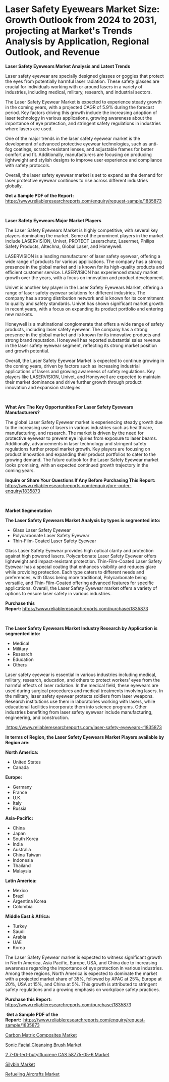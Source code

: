 <p><h1>Laser Safety Eyewears Market Size: Growth Outlook from 2024 to 2031, projecting at Market's Trends Analysis by Application, Regional Outlook, and Revenue</h1></p><p><strong>Laser Safety Eyewears Market Analysis and Latest Trends</strong></p>
<p><p>Laser safety eyewear are specially designed glasses or goggles that protect the eyes from potentially harmful laser radiation. These safety glasses are crucial for individuals working with or around lasers in a variety of industries, including medical, military, research, and industrial sectors.</p><p>The Laser Safety Eyewear Market is expected to experience steady growth in the coming years, with a projected CAGR of 5.9% during the forecast period. Key factors driving this growth include the increasing adoption of laser technology in various applications, growing awareness about the importance of eye protection, and stringent safety regulations in industries where lasers are used.</p><p>One of the major trends in the laser safety eyewear market is the development of advanced protective eyewear technologies, such as anti-fog coatings, scratch-resistant lenses, and adjustable frames for better comfort and fit. Additionally, manufacturers are focusing on producing lightweight and stylish designs to improve user experience and compliance with safety protocols.</p><p>Overall, the laser safety eyewear market is set to expand as the demand for laser protective eyewear continues to rise across different industries globally.</p></p>
<p><strong>Get a Sample PDF of the Report:&nbsp;</strong> <a href="https://www.reliableresearchreports.com/enquiry/request-sample/1835873">https://www.reliableresearchreports.com/enquiry/request-sample/1835873</a></p>
<p>&nbsp;</p>
<p><strong>Laser Safety Eyewears Major Market Players</strong></p>
<p><p>The Laser Safety Eyewears Market is highly competitive, with several key players dominating the market. Some of the prominent players in the market include LASERVISION, Univet, PROTECT Laserschutz, Lasermet, Philips Safety Products, Altechna, Global Laser, and Honeywell.</p><p>LASERVISION is a leading manufacturer of laser safety eyewear, offering a wide range of products for various applications. The company has a strong presence in the global market and is known for its high-quality products and efficient customer service. LASERVISION has experienced steady market growth over the years, with a focus on innovation and product development.</p><p>Univet is another key player in the Laser Safety Eyewears Market, offering a range of laser safety eyewear solutions for different industries. The company has a strong distribution network and is known for its commitment to quality and safety standards. Univet has shown significant market growth in recent years, with a focus on expanding its product portfolio and entering new markets.</p><p>Honeywell is a multinational conglomerate that offers a wide range of safety products, including laser safety eyewear. The company has a strong presence in the global market and is known for its innovative products and strong brand reputation. Honeywell has reported substantial sales revenue in the laser safety eyewear segment, reflecting its strong market position and growth potential.</p><p>Overall, the Laser Safety Eyewear Market is expected to continue growing in the coming years, driven by factors such as increasing industrial applications of lasers and growing awareness of safety regulations. Key players like LASERVISION, Univet, and Honeywell are expected to maintain their market dominance and drive further growth through product innovation and expansion strategies.</p></p>
<p>&nbsp;</p>
<p><strong>What Are The Key Opportunities For Laser Safety Eyewears Manufacturers?</strong></p>
<p><p>The global Laser Safety Eyewear market is experiencing steady growth due to the increasing use of lasers in various industries such as healthcare, manufacturing, and research. The market is driven by the need for protective eyewear to prevent eye injuries from exposure to laser beams. Additionally, advancements in laser technology and stringent safety regulations further propel market growth. Key players are focusing on product innovation and expanding their product portfolios to cater to the growing demand. The future outlook for the Laser Safety Eyewear market looks promising, with an expected continued growth trajectory in the coming years.</p></p>
<p><strong>Inquire or Share Your Questions If Any Before Purchasing This Report:</strong> <a href="https://www.reliableresearchreports.com/enquiry/pre-order-enquiry/1835873">https://www.reliableresearchreports.com/enquiry/pre-order-enquiry/1835873</a></p>
<p>&nbsp;</p>
<p><strong>Market Segmentation</strong></p>
<p><strong>The Laser Safety Eyewears Market Analysis by types is segmented into:</strong></p>
<p><ul><li>Glass Laser Safety Eyewear</li><li>Polycarbonate Laser Safety Eyewear</li><li>Thin-Film-Coated Laser Safety Eyewear</li></ul></p>
<p><p>Glass Laser Safety Eyewear provides high optical clarity and protection against high powered lasers. Polycarbonate Laser Safety Eyewear offers lightweight and impact-resistant protection. Thin-Film-Coated Laser Safety Eyewear has a special coating that enhances visibility and reduces glare while providing protection. Each type caters to different needs and preferences, with Glass being more traditional, Polycarbonate being versatile, and Thin-Film-Coated offering advanced features for specific applications. Overall, the Laser Safety Eyewear market offers a variety of options to ensure laser safety in various industries.</p></p>
<p><strong>Purchase this Report:&nbsp;</strong><a href="https://www.reliableresearchreports.com/purchase/1835873">https://www.reliableresearchreports.com/purchase/1835873</a></p>
<p>&nbsp;</p>
<p><strong>The Laser Safety Eyewears Market Industry Research by Application is segmented into:</strong></p>
<p><ul><li>Medical</li><li>Military</li><li>Research</li><li>Education</li><li>Others</li></ul></p>
<p><p>Laser safety eyewear is essential in various industries including medical, military, research, education, and others to protect workers' eyes from the harmful effects of laser radiation. In the medical field, these eyewears are used during surgical procedures and medical treatments involving lasers. In the military, laser safety eyewear protects soldiers from laser weapons. Research institutions use them in laboratories working with lasers, while educational facilities incorporate them into science programs. Other industries benefiting from laser safety eyewear include manufacturing, engineering, and construction.</p></p>
<p><a href="https://www.reliableresearchreports.com/laser-safety-eyewears-r1835873">&nbsp;https://www.reliableresearchreports.com/laser-safety-eyewears-r1835873</a></p>
<p><strong>In terms of Region, the Laser Safety Eyewears Market Players available by Region are:</strong></p>
<p>
    <p> <strong> North America: </strong>
        <ul>
            <li>United States</li>
            <li>Canada</li>
        </ul>
        </p> 
    <p> <strong> Europe: </strong>
        <ul>
            <li>Germany</li>
            <li>France</li>
            <li>U.K.</li>
            <li>Italy</li>
            <li>Russia</li>
        </ul>
        </p> 
    <p> <strong> Asia-Pacific: </strong>
        <ul>
            <li>China</li>
            <li>Japan</li>
            <li>South Korea</li>
            <li>India</li>
            <li>Australia</li>
            <li>China Taiwan</li>
            <li>Indonesia</li>
            <li>Thailand</li>
            <li>Malaysia</li>
        </ul>
        </p> 
    <p> <strong> Latin America: </strong>
        <ul>
            <li>Mexico</li>
            <li>Brazil</li>
            <li>Argentina Korea</li>
            <li>Colombia</li>
        </ul>
        </p> 
    <p> <strong> Middle East & Africa: </strong>
        <ul>
            <li>Turkey</li>
            <li>Saudi</li>
            <li>Arabia</li>
            <li>UAE</li>
            <li>Korea</li>
        </ul>
    </p>
    </p>
<p><p>The Laser Safety Eyewear market is expected to witness significant growth in North America, Asia Pacific, Europe, USA, and China due to increasing awareness regarding the importance of eye protection in various industries. Among these regions, North America is expected to dominate the market with a projected market share of 35%, followed by APAC at 25%, Europe at 20%, USA at 15%, and China at 5%. This growth is attributed to stringent safety regulations and a growing emphasis on workplace safety practices.</p></p>
<p><strong>Purchase this Report: </strong><a href="https://www.reliableresearchreports.com/purchase/1835873">https://www.reliableresearchreports.com/purchase/1835873</a></p>
<p>&nbsp;<strong>Get a Sample PDF of the Report:&nbsp;&nbsp;</strong><a href="https://www.reliableresearchreports.com/enquiry/request-sample/1835873">https://www.reliableresearchreports.com/enquiry/request-sample/1835873</a></p>
<p><strong></strong></p>
<p><p><a href="https://github.com/lavernaCole75/Market-Research-Report-List-1/blob/main/carbon-matrix-composites-market.md">Carbon Matrix Composites Market</a></p><p><a href="https://medium.com/@susanwest38/sonic-facial-cleansing-brush-market-research-report-includes-analysis-on-market-size-share-and-3f2c3b2cf0b4">Sonic Facial Cleansing Brush Market</a></p><p><a href="https://github.com/julian6Skinner/Market-Research-Report-List-1/blob/main/27-di-tert-butylfluorene-cas-58775-05-6-market.md">2,7-Di-tert-butylfluorene CAS 58775-05-6 Market</a></p><p><a href="https://www.linkedin.com/pulse/global-silybin-market-analysis-trends-forecasts-growth-opportunities-bhkuf">Silybin Market</a></p><p><a href="https://www.linkedin.com/pulse/global-refueling-aircrafts-market-share-growth-opportunities-nm7pf">Refueling Aircrafts Market</a></p></p>